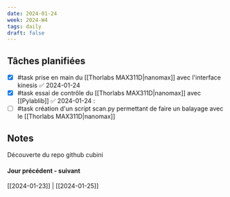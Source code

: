 ```yaml
---
date: 2024-01-24
week: 2024-W4
tags: daily
draft: false 
---
```


## Tâches planifiées

- [x] #task prise en main du [[Thorlabs MAX311D|nanomax]] avec l'interface kinesis ✅ 2024-01-24
- [x] #task essai de contrôle du [[Thorlabs MAX311D|nanomax]] avec [[Pylablib]] ✅ 2024-01-24 : 
- [ ] #task création d'un script scan.py permettant de faire un balayage avec le [[Thorlabs MAX311D|nanomax]]

## Notes

Découverte du repo github cubini

#### Jour précédent - suivant 
[[2024-01-23]] | [[2024-01-25]]